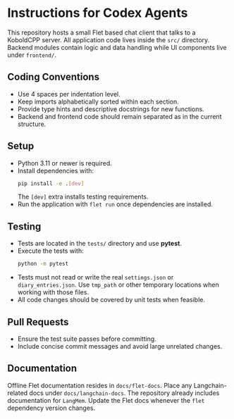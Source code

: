 # Instructions for Codex Agents

This repository hosts a small Flet based chat client that talks to a KoboldCPP server.
All application code lives inside the `src/` directory. Backend modules contain
logic and data handling while UI components live under `frontend/`.

## Coding Conventions
- Use 4 spaces per indentation level.
- Keep imports alphabetically sorted within each section.
- Provide type hints and descriptive docstrings for new functions.
- Backend and frontend code should remain separated as in the current structure.

## Setup
- Python 3.11 or newer is required.
- Install dependencies with:
  ```bash
  pip install -e .[dev]
  ```
  The `[dev]` extra installs testing requirements.
- Run the application with `flet run` once dependencies are installed.

## Testing
- Tests are located in the `tests/` directory and use **pytest**.
- Execute the tests with:
  ```bash
  python -m pytest
  ```
- Tests must not read or write the real `settings.json` or `diary_entries.json`.
  Use `tmp_path` or other temporary locations when working with those files.
- All code changes should be covered by unit tests when feasible.

## Pull Requests
- Ensure the test suite passes before committing.
- Include concise commit messages and avoid large unrelated changes.

## Documentation
Offline Flet documentation resides in `docs/flet-docs`.
Place any Langchain-related docs under `docs/langchain-docs`. The repository already includes documentation for `LangMem`.
Update the Flet docs whenever the `flet` dependency version changes.
